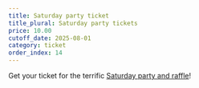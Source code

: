 ```yaml
---
title: Saturday party ticket
title_plural: Saturday party tickets
price: 10.00
cutoff_date: 2025-08-01
category: ticket
order_index: 14
---
```


Get your ticket for the terrific [Saturday party and raffle](/schedule/saturday/party-and-raffle/)!
